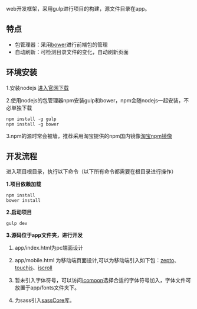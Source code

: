 web开发框架，采用gulp进行项目的构建，源文件目录在app。

特点
---

- 包管理器：采用[bower][3]进行前端包的管理
- 自动刷新：可检测目录文件的变化，自动刷新页面

环境安装
---
1.安装nodejs [进入官网下载][4]

2.使用nodejs的包管理器npm安装gulp和bower，npm会随nodejs一起安装，不必单独下载
   
    npm install -g gulp
    npm install -g bower
3.npm的源时常会被墙，推荐采用淘宝提供的npm国内镜像[淘宝npm镜像][5]

开发流程
----
进入项目根目录，执行以下命令（以下所有命令都需要在根目录进行操作）

**1.项目依赖加载**

    npm install
    bower install
    
**2.启动项目**

    gulp dev
    
**3.源码位于app文件夹，进行开发**  

 1. app/index.html为pc端面设计

 2. app/mobile.html 为移动端页面设计,可以为移动端引入如下包：[zepto][6]、[touchjs][7]、[iscroll][8]
 
 3. 暂未引入字体符号，可以访问[icomoon][9]选择合适的字体符号加入，字体文件可放置于app/fonts文件夹下。
 
 4. 为sass引入[sassCore][10]库。



  [1]: http://coffeescript.org/
  [2]: http://sass-lang.com/
  [3]: http://bower.io/
  [4]: http://nodejs.org/
  [5]: http://npm.taobao.org/
  [6]: http://zeptojs.com/
  [7]: https://github.com/brandnewera/touchjs
  [8]: https://github.com/cubiq/iscroll
  [9]: http://icomoon.io/app/#/select
  [10]: https://github.com/marvin1023/sassCore.git
